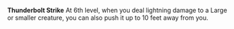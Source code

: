 __**Thunderbolt Strike**__
At 6th level, when you deal lightning damage to a Large or smaller creature, you can also push it up to  10 feet away from you.